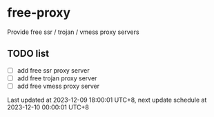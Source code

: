 
# free-proxy
Provide free ssr / trojan / vmess proxy servers


## TODO list
- [ ] add free ssr proxy server
- [ ] add free trojan proxy server
- [ ] add free vmess proxy server

Last updated at 2023-12-09 18:00:01 UTC+8, next update schedule at 2023-12-10 00:00:01 UTC+8

